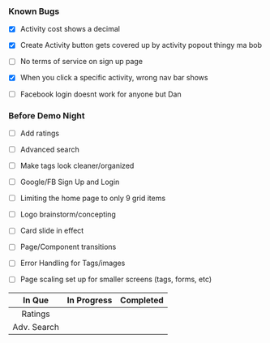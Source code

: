 ### Known Bugs
- [X] Activity cost shows a decimal
- [X] Create Activity button gets covered up by activity popout thingy ma bob
- [ ] No terms of service on sign up page
- [X] When you click a specific activity, wrong nav bar shows
- [ ] Facebook login doesnt work for anyone but Dan


### Before Demo Night
- [ ] Add ratings
- [ ] Advanced search
- [ ] Make tags look cleaner/organized
- [ ] Google/FB Sign Up and Login
- [ ] Limiting the home page to only 9 grid items
- [ ] Logo brainstorm/concepting
- [ ] Card slide in effect
- [ ] Page/Component transitions
- [ ] Error Handling for Tags/images
- [ ] Page scaling set up for smaller screens (tags, forms, etc)





|    In Que     |  In Progress  |  Completed  |
| :-----------: | :-----------: | :---------: |
|    Ratings    |               |   
|  Adv. Search  |               |
